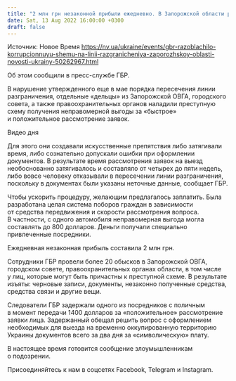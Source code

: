 ```yaml
---
title: "2 млн грн незаконной прибыли ежедневно. В Запорожской области разоблачили коррупционную схему чиновников на пересечении линии столкновения"
date: Sat, 13 Aug 2022 16:00:00 +0300
draft: false
---
```

Источник: Новое Время https://nv.ua/ukraine/events/gbr-razoblachilo-korrupcionnuyu-shemu-na-linii-razgranicheniya-zaporozhskoy-oblasti-novosti-ukrainy-50262967.html


Об этом сообщили в пресс-службе ГБР.

В нарушение утвержденного еще в мае порядка пересечения линии разграничения, отдельные «дельцы» из Запорожской ОВГА, городского совета, а также правоохранительных органов наладили преступную схему получения неправомерной выгоды за «быстрое» и положительное рассмотрение заявок.

 Видео дня  

Для этого они создавали искусственные препятствия либо затягивали время, либо сознательно допускали ошибки при оформлении документов. В результате время рассмотрения заявок на выезд необоснованно затягивалось и составляло от четырех до пяти недель, либо вовсе человеку отказывали в пересечении линии разграничения, поскольку в документах были указаны неточные данные, сообщает ГБР.

Чтобы ускорить процедуру, желающим предлагалось заплатить. Была разработана целая система поборов граждан в зависимости от средства передвижения и скорости рассмотрения вопроса. В частности, с одного автомобиля неправомерная выгода могла составлять до 800 долларов. Деньги получали специально привлеченные посредники.

Ежедневная незаконная прибыль составила 2 млн грн.

Сотрудники ГБР провели более 20 обысков в Запорожской ОВГА, городском совете, правоохранительных органах области, в том числе у лиц, которые могут быть причастны к преступной схеме. В результате изъяты: черновые записи, документы, незаконно полученные средства, средства связи и другие вещи.

Следователи ГБР задержали одного из посредников с поличным в момент передачи 1400 долларов за «положительное» рассмотрение заявки лица. Задержанный обещал решить вопрос с оформлением необходимых для выезда на временно оккупированную территорию Украины документов всего за два дня за «символическую» плату.

В настоящее время готовится сообщение злоумышленникам о подозрении.

Присоединяйтесь к нам в соцсетях Facebook, Telegram и Instagram.
